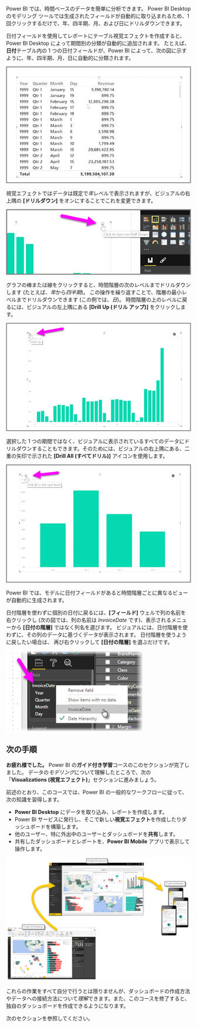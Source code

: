 Power BI では、時間ベースのデータを簡単に分析できます。 Power BI Desktop のモデリング ツールでは生成されたフィールドが自動的に取り込まれるため、1 回クリックするだけで、年、四半期、月、および日にドリルダウンできます。  

日付フィールドを使用してレポートにテーブル視覚エフェクトを作成すると、Power BI Desktop によって期間別の分類が自動的に追加されます。 たとえば、**日付**テーブル内の 1 つの日付フィールドが、Power BI によって、次の図に示すように、年、四半期、月、日に自動的に分類されます。

![](media/2-6a-explore-time-based-data/2-6a_1.png)

視覚エフェクトではデータは既定で*年*レベルで表示されますが、ビジュアルの右上隅の **[ドリルダウン]** をオンにすることでこれを変更できます。

![](media/2-6a-explore-time-based-data/2-6a_2.png)

グラフの棒または線をクリックすると、時間階層の次のレベルまでドリルダウンします (たとえば、*年*から*四半期*)。 この操作を繰り返すことで、階層の最小レベルまでドリルダウンできます (この例では、*日*)。 時間階層の上のレベルに戻るには、ビジュアルの左上隅にある **[Drill Up (ドリル アップ)]** をクリックします。

![](media/2-6a-explore-time-based-data/2-6a_3.png)

選択した 1 つの期間ではなく、ビジュアルに表示されているすべてのデータにドリルダウンすることもできます。そのためには、ビジュアルの右上隅にある、二重の矢印で示された **[Drill All (すべてドリル)]** アイコンを使用します。

![](media/2-6a-explore-time-based-data/2-6a_4.png)

Power BI では、モデルに日付フィールドがあると時間階層ごとに異なるビューが自動的に生成されます。

日付階層を使わずに個別の日付に戻るには、**[フィールド]** ウェルで列の名前を右クリックし (次の図では、列の名前は *InvoiceDate* です)、表示されるメニューから **[日付の階層]** ではなく列名を選びます。 ビジュアルには、日付階層を使わずに、その列のデータに基づくデータが表示されます。 日付階層を使うように戻したい場合は、 再び右クリックして **[日付の階層]** を選ぶだけです。

![](media/2-6a-explore-time-based-data/2-6a_5.png)

## <a name="next-steps"></a>次の手順
**お疲れ様でした。** Power BI の**ガイド付き学習**コースのこのセクションが完了しました。 データの*モデリング*について理解したところで、次の「**Visualizations (視覚エフェクト)**」セクションに進みましょう。

前述のとおり、このコースでは、Power BI の一般的なワークフローに従って、次の知識を習得します。

* **Power BI Desktop** にデータを取り込み、レポートを作成します。
* Power BI サービスに発行し、そこで新しい**視覚エフェクト**を作成したりダッシュボードを構築します。
* 他のユーザー、特に外出中のユーザーとダッシュボードを**共有**します。
* 共有したダッシュボードとレポートを、**Power BI Mobile** アプリで表示して操作します。

![](media/2-6a-explore-time-based-data/c0a1_1.png)

これらの作業をすべて自分で行うとは限りませんが、ダッシュボードの作成方法やデータへの接続方法について*理解*できます。また、このコースを修了すると、独自のダッシュボードを作成できるようになります。

次のセクションを参照してください。

